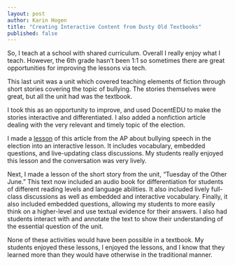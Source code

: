 ```yaml
---
layout: post
author: Karin Hogen
title: "Creating Interactive Content from Dusty Old Textbooks"
published: false
---
```

So, I teach at a school with shared curriculum. Overall I really enjoy what I teach. However, the 6th grade hasn’t been 1:1 so sometimes there are great opportunities for improving the lessons via tech.

This last unit was a unit which covered teaching elements of fiction through short stories covering the topic of bullying. The stories themselves were great, but all the unit had was the textbook.

I took this as an opportunity to improve, and used DocentEDU to make the stories interactive and differentiated. I also added a nonfiction article dealing with the very relevant and timely topic of the election.

I made a [lesson](https://docentedu.com/beta/share/oyd3a8hh) of this article from the AP about bullying speech in the election into an interactive lesson. It includes vocabulary, embedded questions, and live-updating class discussions. My students really enjoyed this lesson and the conversation was very lively.

Next, I made a lesson of the short story from the unit, “Tuesday of the Other June.” This text now included an audio book for differentiation for students of different reading levels and language abilities. It also included lively full-class discussions as well as embedded and interactive vocabulary. Finally, it also included embedded questions, allowing my students to more easily think on a higher-level and use textual evidence for their answers. I also had students interact with and annotate the text to show their understanding of the essential question of the unit.

None of these activities would have been possible in a textbook. My students enjoyed these lessons, I enjoyed the lessons, and I know that they learned more than they would have otherwise in the traditional manner.
